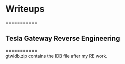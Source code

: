 # Writeups
===========  
## Tesla Gateway Reverse Engineering   
===========  
gtwidb.zip contains the IDB file after my RE work. 
